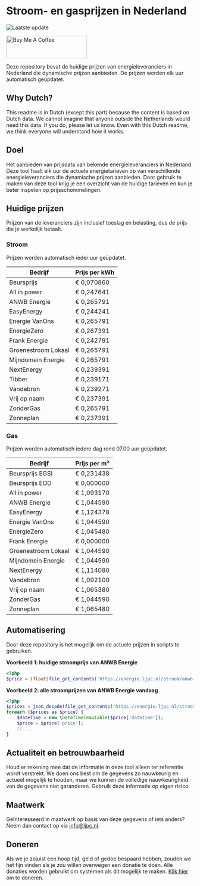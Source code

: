 # Stroom- en gasprijzen in Nederland

![Laatste update](https://img.shields.io/badge/laatste%20update-2024--02--20%2018%3A00%20CET-brightgreen)

<a href="https://www.buymeacoffee.com/Lars-" target="_blank"><img src="https://cdn.buymeacoffee.com/buttons/v2/default-orange.png" alt="Buy Me A Coffee" height="60" style="height: 60px !important;width: 217px !important;" ></a>

Deze repository bevat de huidige prijzen van energieleveranciers in Nederland die dynamische prijzen aanbieden. De prijzen worden elk uur automatisch geüpdatet.

## Why Dutch?

This readme is in Dutch (except this part) because the content is based on Dutch data. We cannot imagine that anyone outside the Netherlands would need this data. If you do, please let us know. Even with this Dutch readme, we think
everyone will understand how it works.

## Doel

Het aanbieden van prijsdata van bekende energieleveranciers in Nederland. Deze tool haalt elk uur de actuele energietarieven op van verschillende energieleveranciers die dynamische prijzen aanbieden. Door gebruik te maken van deze tool
krijg je een overzicht van de huidige tarieven en kun je beter inspelen op prijsschommelingen.

## Huidige prijzen

Prijzen van de leveranciers zijn inclusief toeslag en belasting, dus de prijs die je werkelijk betaalt.

### Stroom

Prijzen worden automatisch ieder uur geüpdatet.

 Bedrijf | Prijs per kWh 
---------|---------------
Beursprijs | € 0,070860
All in power | € 0,247641
ANWB Energie | € 0,265791
EasyEnergy | € 0,244241
Energie VanOns | € 0,265791
EnergieZero | € 0,267391
Frank Energie | € 0,242791
Groenestroom Lokaal | € 0,265791
Mijndomein Energie | € 0,265791
NextEnergy | € 0,239391
Tibber | € 0,239171
Vandebron | € 0,239271
Vrij op naam | € 0,237391
ZonderGas | € 0,265791
Zonneplan | € 0,237391


### Gas

Prijzen worden automatisch iedere dag rond 07.00 uur geüpdatet.

 Bedrijf | Prijs per m³ 
---------|--------------
Beursprijs EGSI | € 0,231438
Beursprijs EOD | € 0,000000
All in power | € 1,093170
ANWB Energie | € 1,044590
EasyEnergy | € 1,124378
Energie VanOns | € 1,044590
EnergieZero | € 1,045480
Frank Energie | € 0,000000
Groenestroom Lokaal | € 1,044590
Mijndomein Energie | € 1,044590
NextEnergy | € 1,114080
Vandebron | € 1,092100
Vrij op naam | € 1,065380
ZonderGas | € 1,044590
Zonneplan | € 1,065480


## Automatisering

Door deze repository is het mogelijk om de actuele prijzen in scripts te gebruiken.

**Voorbeeld 1: huidige stroomprijs van ANWB Energie**

```php
<?php
$price = (float)file_get_contents('https://energie.ljpc.nl/stroom/anwb-energie-nu.txt');

```

**Voorbeeld 2: alle stroomprijzen van ANWB Energie vandaag**

```php
<?php
$prices = json_decode(file_get_contents('https://energie.ljpc.nl/stroom/all-in-power-vandaag.json'),true);
foreach ($prices as $price) {
    $dateTime = new \DateTimeImmutable($price['datetime']);
    $price = $price['price'];
    // ...
}
```

## Actualiteit en betrouwbaarheid

Houd er rekening mee dat de informatie in deze tool alleen ter referentie wordt verstrekt. We doen ons best om de gegevens zo nauwkeurig en actueel mogelijk te houden, maar we kunnen de volledige nauwkeurigheid van de gegevens niet
garanderen. Gebruik deze informatie op eigen risico.

## Maatwerk

Geïnteresseerd in maatwerk op basis van deze gegevens of iets anders? Neem dan contact op
via [info@ljpc.nl](mailto:info@ljpc.nl?subject=Energie%20prijzen).

## Doneren

Als we je zojuist een hoop tijd, geld of gedoe bespaard hebben, zouden we het fijn vinden als je zou willen overwegen een
donatie te doen. Alle donaties worden gebruikt om systemen als dit mogelijk te
maken. [Klik hier](https://www.buymeacoffee.com/Lars-) om te doneren.
